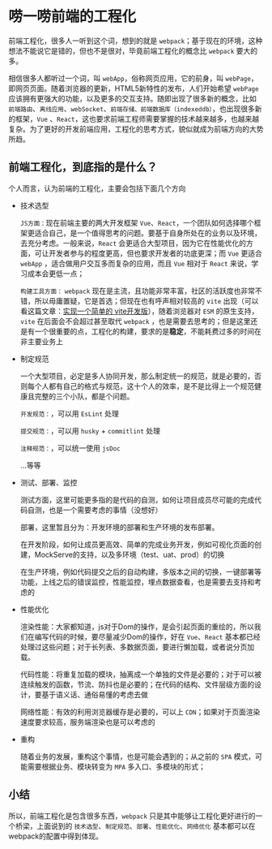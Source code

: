 # 唠一唠前端的工程化

前端工程化，很多人一听到这个词，想到的就是 `webpack`；基于现在的环境，这种想法不能说它是错的，但也不是很对，毕竟前端工程化的概念比 `webpack` 要大的多。

相信很多人都听过一个词，叫 `webApp`，俗称网页应用，它的前身，叫 `webPage`，即网页页面。随着浏览器的更新，HTML5新特性的发布，人们开始希望 `webPage` 应该拥有更强大的功能，以及更多的交互支持。随即出现了很多新的概念，比如 `前端路由`、`离线应用`、`webSocket`、`前端存储、前端数据库（indexeddb）`，也出现很多新的框架，`Vue` 、`React`，这也要求前端工程师需要掌握的技术越来越多，也越来越复杂。为了更好的开发前端应用，工程化的思考方式，貌似就成为前端方向的大势所趋。

## 前端工程化，到底指的是什么？

个人而言，认为前端的工程化，主要会包括下面几个方向

- 技术选型

    `JS方面：`现在前端主要的两大开发框架 `Vue`、`React`，一个团队如何选择哪个框架更适合自己，是一个值得思考的问题。要基于自身所处在的业务以及环境，去充分考虑。一般来说，`React` 会更适合大型项目，因为它在性能优化的方面，可让开发者参与的程度更高，但也要求开发者的功底更深；而 `Vue` 更适合 `webApp` ，适合做用户交互多而复杂的应用，而且 `Vue` 相对于 `React` 来说，学习成本会更低一点；

    `构建工具方面：` `webpack` 现在是主流，且功能非常丰富，社区的活跃度也非常不错，所以毋庸置疑，它是首选；但现在也有呼声相对较高的 `vite` 出现（可以看这篇文章：[实现一个简单的 vite开发版](https://juejin.cn/post/7020342255080718372)），随着浏览器对 `ESM` 的原生支持，`vite` 在后面会不会超过甚至取代 `webpack` ，也是需要去思考的；但是这里还是有一个很重要的点，工程化的构建，要求的是**稳定**，不能耗费过多的时间在非主要业务上

- 制定规范

    一个大型项目，必定是多人协同开发，那么制定统一的规范，就是必要的，否则每个人都有自己的格式与规范，这十个人的效率，是不是比得上一个规范健康且完整的三个小队，都是个问题。

    `开发规范：`，可以用 `EsLint` 处理

    `提交规范：`，可以用 `husky` + `commitlint` 处理

    `注释规范：`，可以统一使用 `jsDoc`

    ...等等

- 测试、部署、监控

    测试方面，这里可能更多指的是代码的自测，如何让项目成员尽可能的完成代码自测，也是一个需要考虑的事情（没想好）

    部署，这里暂且分为：开发环境的部署和生产环境的发布部署。
    
    在开发阶段，如何让成员更高效、简单的完成业务开发，例如可视化页面的创建，MockServe的支持，以及多环境（test、uat、prod）的切换

    在生产环境，例如代码提交之后的自动构建，多版本之间的切换，一键部署等功能，上线之后的错误监控，性能监控，埋点数据查看，也是需要去支持和考虑的

- 性能优化

    渲染性能：大家都知道，js对于Dom的操作，是会引起页面的重绘的，所以我们在编写代码的时候，要尽量减少Dom的操作，好在 `Vue`、`React` 基本都已经处理过这些问题；对于长列表、多数据页面，要进行懒加载，或者说分页加载。

    代码性能：将重复加载的模块，抽离成一个单独的文件是必要的；对于可以被连续触发的函数，节流、防抖也是必要的；在代码的结构、文件层级方面的设计，要基于语义话、通俗易懂的考虑去做

    网络性能：有效的利用浏览器缓存是必要的，可以上 `CDN`；如果对于页面渲染速度要求较高，服务端渲染也是可以考虑的

- 重构

    随着业务的发展，重构这个事情，也是可能会遇到的；从之前的 `SPA` 模式，可能需要根据业务、模块转变为 `MPA` 多入口、多模块的形式；

## 小结

所以，前端工程化是包含很多东西，`webpack` 只是其中能够让工程化更好进行的一个桥梁，上面说到的 `技术选型`、`制定规范`、`部署`、`性能优化`、`网络优化` 基本都可以在webpack的配置中得到体现。